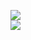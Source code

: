 [![](https://img.shields.io/badge/Made%20With-Github%20Spray-lightgrey.svg?style=for-the-badge&logo=github)](https://github.com/Annihil/github-spray#13123)  
[![](https://i.imgur.com/2DrTn0Z.gif)](https://github.com/Annihil/github-spray)